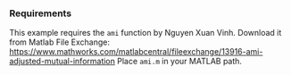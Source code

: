 ### Requirements

This example requires the `ami` function by Nguyen Xuan Vinh.
Download it from Matlab File Exchange: https://www.mathworks.com/matlabcentral/fileexchange/13916-ami-adjusted-mutual-information
Place `ami.m` in your MATLAB path.